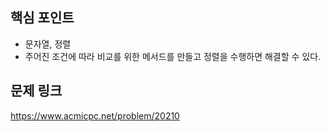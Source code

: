 ## 핵심 포인트

- 문자열, 정렬
- 주어진 조건에 따라 비교를 위한 메서드를 만들고 정렬을 수행하면 해결할 수 있다.

## 문제 링크

https://www.acmicpc.net/problem/20210

